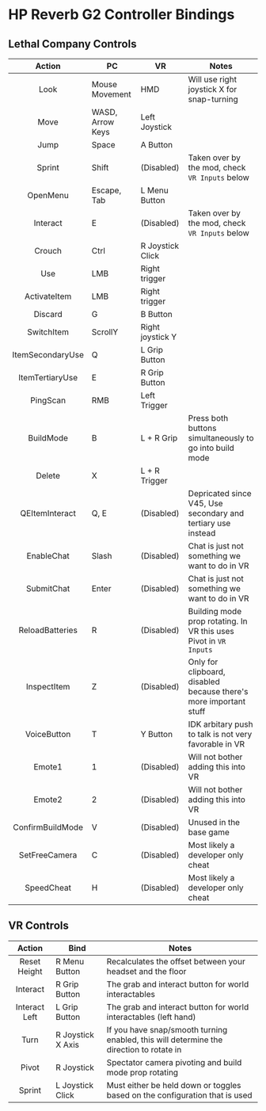 # HP Reverb G2 Controller Bindings

## Lethal Company Controls

|      Action      | PC               | VR               | Notes                                                             |
| :--------------: | ---------------- | ---------------- | ----------------------------------------------------------------- |
|       Look       | Mouse Movement   | HMD              | Will use right joystick X for snap-turning                        |
|       Move       | WASD, Arrow Keys | Left Joystick    |                                                                   |
|       Jump       | Space            | A Button         |                                                                   |
|      Sprint      | Shift            | (Disabled)       | Taken over by the mod, check `VR Inputs` below                    |
|     OpenMenu     | Escape, Tab      | L Menu Button    |                                                                   |
|     Interact     | E                | (Disabled)       | Taken over by the mod, check `VR Inputs` below                    |
|      Crouch      | Ctrl             | R Joystick Click |                                                                   |
|       Use        | LMB              | Right trigger    |                                                                   |
|   ActivateItem   | LMB              | Right trigger    |                                                                   |
|     Discard      | G                | B Button         |                                                                   |
|    SwitchItem    | ScrollY          | Right joystick Y |                                                                   |
| ItemSecondaryUse | Q                | L Grip Button    |                                                                   |
| ItemTertiaryUse  | E                | R Grip Button    |                                                                   |
|     PingScan     | RMB              | Left Trigger     |                                                                   |
|    BuildMode     | B                | L + R Grip       | Press both buttons simultaneously to go into build mode           |
|      Delete      | X                | L + R Trigger    |                                                                   |
|  QEItemInteract  | Q, E             | (Disabled)       | Depricated since V45, Use secondary and tertiary use instead      |
|    EnableChat    | Slash            | (Disabled)       | Chat is just not something we want to do in VR                    |
|    SubmitChat    | Enter            | (Disabled)       | Chat is just not something we want to do in VR                    |
| ReloadBatteries  | R                | (Disabled)       | Building mode prop rotating. In VR this uses Pivot in `VR Inputs` |
|   InspectItem    | Z                | (Disabled)       | Only for clipboard, disabled because there's more important stuff |
|   VoiceButton    | T                | Y Button         | IDK arbitary push to talk is not very favorable in VR             |
|      Emote1      | 1                | (Disabled)       | Will not bother adding this into VR                               |
|      Emote2      | 2                | (Disabled)       | Will not bother adding this into VR                               |
| ConfirmBuildMode | V                | (Disabled)       | Unused in the base game                                           |
|  SetFreeCamera   | C                | (Disabled)       | Most likely a developer only cheat                                |
|    SpeedCheat    | H                | (Disabled)       | Most likely a developer only cheat                                |

## VR Controls

|    Action     | Bind              | Notes                                                                                   |
| :-----------: | ----------------- | --------------------------------------------------------------------------------------- |
| Reset Height  | R Menu Button     | Recalculates the offset between your headset and the floor                              |
|   Interact    | R Grip Button     | The grab and interact button for world interactables                                    |
| Interact Left | L Grip Button     | The grab and interact button for world interactables (left hand)                        |
|     Turn      | R Joystick X Axis | If you have snap/smooth turning enabled, this will determine the direction to rotate in |
|     Pivot     | R Joystick        | Spectator camera pivoting and build mode prop rotating                                  |
|    Sprint     | L Joystick Click  | Must either be held down or toggles based on the configuration that is used             |
